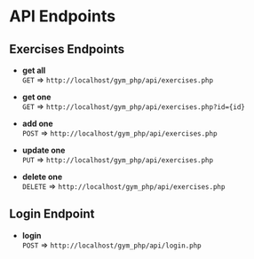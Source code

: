 # API Endpoints

## Exercises Endpoints

- **get all**  
  `GET` => `http://localhost/gym_php/api/exercises.php`

- **get one**  
  `GET` => `http://localhost/gym_php/api/exercises.php?id={id}`

- **add one**  
  `POST` => `http://localhost/gym_php/api/exercises.php`

- **update one**  
  `PUT` => `http://localhost/gym_php/api/exercises.php`

- **delete one**  
  `DELETE` => `http://localhost/gym_php/api/exercises.php`

## Login Endpoint

- **login**  
  `POST` => `http://localhost/gym_php/api/login.php`
